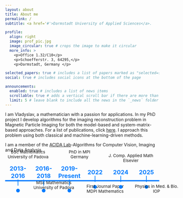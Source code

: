 ```yaml
---
layout: about
title: About me
permalink: /
subtitle: <a href='#'>Darmstadt University of Applied Sciences</a>.

profile:
  align: right
  image: prof_pic.jpg
  image_circular: true # crops the image to make it circular
  more_info: >
    <p>Office 1.32/C10</p>
    <p>Schoefferstr. 3, 64295,</p>
    <p>Darmstadt, Germany </p>

selected_papers: true # includes a list of papers marked as "selected={true}"
social: true # includes social icons at the bottom of the page

announcements:
  enabled: true # includes a list of news items
  scrollable: true # adds a vertical scroll bar if there are more than 3 news items
  limit: 5 # leave blank to include all the news in the `_news` folder
---
```


I am Vladyslav, a mathematician with a passion for applications. In my PhD project I develop algorithms for the imaging reconstruction problem in Magnetic Particle Imaging for both the model-based and system-matrix-based approaches. For a list of publications, click [here](/vladyslavgapyak/publications/).
I approach this problem using both classical and machine-learning-driven methods.

I am a member of the [ACIDA Lab](https://fbmn.h-da.de/acida)-Algorithms for Computer Vision, Imaging and Data Analysis.


<!-- Timeline CSS -->
<style>
.timeline-container {
  display: flex;
  justify-content: space-between;
  align-items: center;
  position: relative;
  width: 100%;
  max-width: 900px;
  margin: 40px auto;
}

.timeline-line {
  position: absolute;
  top: 50%;
  left: 0;
  width: 100%;
  height: 4px;
  background-color: #007bff;
  z-index: -1;
}

.timeline-item {
  position: relative;
  text-align: center;
  width: 150px;
}

.timeline-date {
  font-weight: bold;
  color: #007bff;
  font-size: 1.2rem;
  transition: color 0.3s ease-in-out;
}

.timeline-item:hover .timeline-date {
  color: #ff5733; /* Changes color on hover */
}

.timeline-circle {
  width: 12px;
  height: 12px;
  background-color: #007bff;
  border-radius: 50%;
  display: block;
  margin: 10px auto;
  transition: transform 0.3s ease-in-out;
}

.timeline-item:hover .timeline-circle {
  transform: scale(1.3); /* Enlarges on hover */
}

.timeline-text {
  font-size: 0.85rem;
  max-width: 160px;
  margin-top: 10px;
  transition: opacity 0.3s ease-in-out;
}

.timeline-item:hover .timeline-text {
  opacity: 0.7; /* Slight fade effect on hover */
}

.timeline-content {
  position: absolute;
  width: 150px;
}

.timeline-content.top {
  top: -60px;
}

.timeline-content.bottom {
  top: 40px;
}

.timeline-connector {
  width: 2px;
  height: 20px;
  background-color: #007bff;
  margin: 0 auto;
}
</style>

<!-- Timeline HTML -->
<div class="timeline-container">
  <div class="timeline-line"></div>

  <div class="timeline-item">
    <div class="timeline-content top">
      <p class="timeline-text">BSc Mathematics<br>University of Padova</p>
    </div>
    <span class="timeline-date">2013-2016</span>
    <div class="timeline-connector"></div>
    <span class="timeline-circle"></span>
  </div>

  <div class="timeline-item">
    <div class="timeline-content bottom">
      <p class="timeline-text">MSc Mathematics<br>University of Padova</p>
    </div>
    <span class="timeline-date">2016-2018</span>
    <div class="timeline-connector"></div>
    <span class="timeline-circle"></span>
  </div>

  <div class="timeline-item">
    <div class="timeline-content top">
      <p class="timeline-text">PhD in MPI<br>Germany</p>
    </div>
    <span class="timeline-date">2019-Present</span>
    <div class="timeline-connector"></div>
    <span class="timeline-circle"></span>
  </div>

  <div class="timeline-item">
    <div class="timeline-content bottom">
      <p class="timeline-text">First Journal Paper<br>MDPI Mathematics</p>
    </div>
    <span class="timeline-date">2022</span>
    <div class="timeline-connector"></div>
    <span class="timeline-circle"></span>
  </div>

  <div class="timeline-item">
    <div class="timeline-content top">
      <p class="timeline-text">J. Comp. Applied Math<br>Elsevier</p>
    </div>
    <span class="timeline-date">2024</span>
    <div class="timeline-connector"></div>
    <span class="timeline-circle"></span>
  </div>

  <div class="timeline-item">
    <div class="timeline-content bottom">
      <p class="timeline-text">Physics in Med. & Bio.<br>IOP</p>
    </div>
    <span class="timeline-date">2025</span>
    <div class="timeline-connector"></div>
    <span class="timeline-circle"></span>
  </div>
</div>

